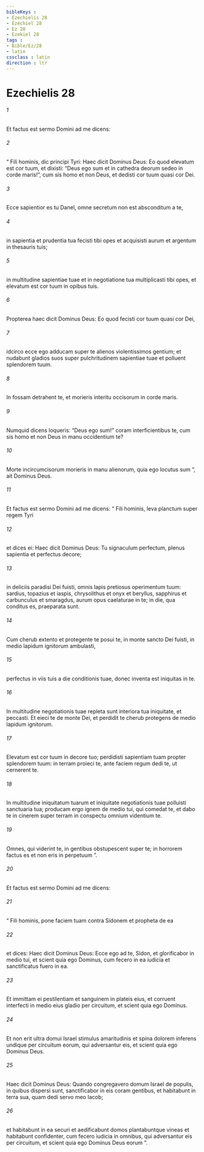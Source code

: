 ```yaml
---
bibleKeys : 
- Ezechielis 28
- Ézéchiel 28
- Ez 28
- Ezekiel 28
tags : 
- Bible/Ez/28
- latin
cssclass : latin
direction : ltr
---
```


# Ezechielis 28

###### 1
Et factus est sermo Domini ad me dicens: 
###### 2
“ Fili hominis, dic principi Tyri: Haec dicit Dominus Deus: Eo quod elevatum est cor tuum, et dixisti: “Deus ego sum et in cathedra deorum sedeo in corde maris!”, cum sis homo et non Deus, et dedisti cor tuum quasi cor Dei.
###### 3
Ecce sapientior es tu Danel, omne secretum non est absconditum a te,
###### 4
in sapientia et prudentia tua fecisti tibi opes et acquisisti aurum et argentum in thesauris tuis;
###### 5
in multitudine sapientiae tuae et in negotiatione tua multiplicasti tibi opes, et elevatum est cor tuum in opibus tuis.
###### 6
Propterea haec dicit Dominus Deus: Eo quod fecisti cor tuum quasi cor Dei,
###### 7
idcirco ecce ego adducam super te alienos violentissimos gentium; et nudabunt gladios suos super pulchritudinem sapientiae tuae et polluent splendorem tuum.
###### 8
In fossam detrahent te, et morieris interitu occisorum in corde maris.
###### 9
Numquid dicens loqueris: “Deus ego sum!” coram interficientibus te, cum sis homo et non Deus in manu occidentium te?
###### 10
Morte incircumcisorum morieris in manu alienorum, quia ego locutus sum ”, ait Dominus Deus.
###### 11
Et factus est sermo Domini ad me dicens: “ Fili hominis, leva planctum super regem Tyri 
###### 12
et dices ei: Haec dicit Dominus Deus: Tu signaculum perfectum, plenus sapientia et perfectus decore;
###### 13
in deliciis paradisi Dei fuisti, omnis lapis pretiosus operimentum tuum: sardius, topazius et iaspis, chrysolithus et onyx et beryllus, sapphirus et carbunculus et smaragdus, aurum opus caelaturae in te; in die, qua conditus es, praeparata sunt.
###### 14
Cum cherub extento et protegente te posui te, in monte sancto Dei fuisti, in medio lapidum ignitorum ambulasti,
###### 15
perfectus in viis tuis a die conditionis tuae, donec inventa est iniquitas in te.
###### 16
In multitudine negotiationis tuae repleta sunt interiora tua iniquitate, et peccasti. Et eieci te de monte Dei, et perdidit te cherub protegens de medio lapidum ignitorum.
###### 17
Elevatum est cor tuum in decore tuo; perdidisti sapientiam tuam propter splendorem tuum: in terram proieci te, ante faciem regum dedi te, ut cernerent te.
###### 18
In multitudine iniquitatum tuarum et iniquitate negotiationis tuae polluisti sanctuaria tua; producam ergo ignem de medio tui, qui comedat te, et dabo te in cinerem super terram in conspectu omnium videntium te.
###### 19
Omnes, qui viderint te, in gentibus obstupescent super te; in horrorem factus es et non eris in perpetuum ”.
###### 20
Et factus est sermo Domini ad me dicens: 
###### 21
“ Fili hominis, pone faciem tuam contra Sidonem et propheta de ea 
###### 22
et dices: Haec dicit Dominus Deus: Ecce ego ad te, Sidon, et glorificabor in medio tui, et scient quia ego Dominus, cum fecero in ea iudicia et sanctificatus fuero in ea.
###### 23
Et immittam ei pestilentiam et sanguinem in plateis eius, et corruent interfecti in medio eius gladio per circuitum, et scient quia ego Dominus.
###### 24
Et non erit ultra domui Israel stimulus amaritudinis et spina dolorem inferens undique per circuitum eorum, qui adversantur eis, et scient quia ego Dominus Deus.
###### 25
Haec dicit Dominus Deus: Quando congregavero domum Israel de populis, in quibus dispersi sunt, sanctificabor in eis coram gentibus, et habitabunt in terra sua, quam dedi servo meo Iacob; 
###### 26
et habitabunt in ea securi et aedificabunt domos plantabuntque vineas et habitabunt confidenter, cum fecero iudicia in omnibus, qui adversantur eis per circuitum, et scient quia ego Dominus Deus eorum ”.
